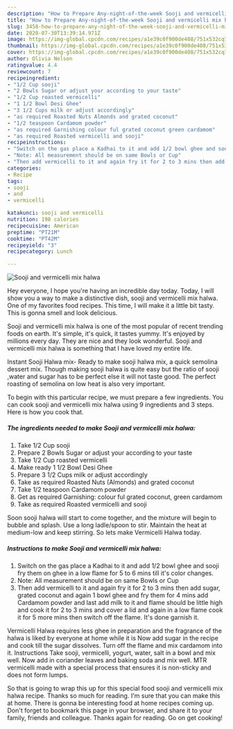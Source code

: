 ```yaml
---
description: "How to Prepare Any-night-of-the-week Sooji and vermicelli mix halwa"
title: "How to Prepare Any-night-of-the-week Sooji and vermicelli mix halwa"
slug: 3458-how-to-prepare-any-night-of-the-week-sooji-and-vermicelli-mix-halwa
date: 2020-07-30T13:39:14.971Z
image: https://img-global.cpcdn.com/recipes/a1e39c0f900de408/751x532cq70/sooji-and-vermicelli-mix-halwa-recipe-main-photo.jpg
thumbnail: https://img-global.cpcdn.com/recipes/a1e39c0f900de408/751x532cq70/sooji-and-vermicelli-mix-halwa-recipe-main-photo.jpg
cover: https://img-global.cpcdn.com/recipes/a1e39c0f900de408/751x532cq70/sooji-and-vermicelli-mix-halwa-recipe-main-photo.jpg
author: Olivia Nelson
ratingvalue: 4.4
reviewcount: 7
recipeingredient:
- "1/2 Cup sooji"
- "2 Bowls Sugar or adjust your according to your taste"
- "1/2 Cup roasted vermicelli"
- "1 1/2 Bowl Desi Ghee"
- "3 1/2 Cups milk or adjust accordingly"
- "as required Roasted Nuts Almonds and grated coconut"
- "1/2 teaspoon Cardamom powder"
- "as required Garnishing colour ful grated coconut green cardamom"
- "as required Roasted vermicelli and sooji"
recipeinstructions:
- "Switch on the gas place a Kadhai to it and add 1/2 bowl ghee and sooji fry them on ghee in a low flame for 5 to 6 mins till it&#39;s color changes."
- "Note: All measurement should be on same Bowls or Cup"
- "Then add vermicelli to it and again fry it for 2 to 3 mins then add sugar, grated coconut and again 1 bowl ghee and fry them for 4 mins add Cardamom powder and last add milk to it and flame should be little high and cook it for 2 to 3 mins and cover a lid and again in a low flame cook it for 5 more mins then switch off the flame. It&#39;s done garnish it."
categories:
- Recipe
tags:
- sooji
- and
- vermicelli

katakunci: sooji and vermicelli 
nutrition: 198 calories
recipecuisine: American
preptime: "PT21M"
cooktime: "PT42M"
recipeyield: "3"
recipecategory: Lunch

---
```



![Sooji and vermicelli mix halwa](https://img-global.cpcdn.com/recipes/a1e39c0f900de408/751x532cq70/sooji-and-vermicelli-mix-halwa-recipe-main-photo.jpg)

Hey everyone, I hope you're having an incredible day today. Today, I will show you a way to make a distinctive dish, sooji and vermicelli mix halwa. One of my favorites food recipes. This time, I will make it a little bit tasty. This is gonna smell and look delicious.

Sooji and vermicelli mix halwa is one of the most popular of recent trending foods on earth. It's simple, it's quick, it tastes yummy. It's enjoyed by millions every day. They are nice and they look wonderful. Sooji and vermicelli mix halwa is something that I have loved my entire life.

Instant Sooji Halwa mix- Ready to make sooji halwa mix, a quick semolina dessert mix. Though making sooji halwa is quite easy but the ratio of sooji ,water and sugar has to be perfect else it will not taste good. The perfect roasting of semolina on low heat is also very important.


To begin with this particular recipe, we must prepare a few ingredients. You can cook sooji and vermicelli mix halwa using 9 ingredients and 3 steps. Here is how you cook that.

<!--inarticleads1-->

##### The ingredients needed to make Sooji and vermicelli mix halwa:

1. Take 1/2 Cup sooji
1. Prepare 2 Bowls Sugar or adjust your according to your taste
1. Take 1/2 Cup roasted vermicelli
1. Make ready 1 1/2 Bowl Desi Ghee
1. Prepare 3 1/2 Cups milk or adjust accordingly
1. Take as required Roasted Nuts (Almonds) and grated coconut
1. Take 1/2 teaspoon Cardamom powder
1. Get as required Garnishing: colour ful grated coconut, green cardamom
1. Take as required Roasted vermicelli and sooji


Soon sooji halwa will start to come together, and the mixture will begin to bubble and splash. Use a long ladle/spoon to stir. Maintain the heat at medium-low and keep stirring. So lets make Vermicelli Halwa today. 

<!--inarticleads2-->

##### Instructions to make Sooji and vermicelli mix halwa:

1. Switch on the gas place a Kadhai to it and add 1/2 bowl ghee and sooji fry them on ghee in a low flame for 5 to 6 mins till it&#39;s color changes.
1. Note: All measurement should be on same Bowls or Cup
1. Then add vermicelli to it and again fry it for 2 to 3 mins then add sugar, grated coconut and again 1 bowl ghee and fry them for 4 mins add Cardamom powder and last add milk to it and flame should be little high and cook it for 2 to 3 mins and cover a lid and again in a low flame cook it for 5 more mins then switch off the flame. It&#39;s done garnish it.


Vermicelli Halwa requires less ghee in preparation and the fragrance of the halwa is liked by everyone at home while it is Now add sugar in the recipe and cook till the sugar dissolves. Turn off the flame and mix cardamom into it. Instructions Take sooji, vermicelli, yogurt, water, salt in a bowl and mix well. Now add in coriander leaves and baking soda and mix well. MTR vermicelli made with a special process that ensures it is non-sticky and does not form lumps. 

So that is going to wrap this up for this special food sooji and vermicelli mix halwa recipe. Thanks so much for reading. I'm sure that you can make this at home. There is gonna be interesting food at home recipes coming up. Don't forget to bookmark this page in your browser, and share it to your family, friends and colleague. Thanks again for reading. Go on get cooking!
